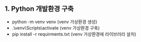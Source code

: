 ## 1. Python 개발환경 구축
- python -m venv venv (venv 가상환경 생성)
- .\venv\Scripts\activate (venv 가상환경 구축)
- pip install -r requirments.txt (venv 가상환경에 라이브러리 설치)